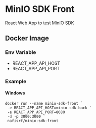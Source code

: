 # MinIO SDK Front

React Web App to test MinIO SDK

## Docker Image

### Env Variable

- REACT_APP_API_HOST
- REACT_APP_API_PORT

### Example

#### Windows

```
docker run --name minio-sdk-front `
 -e REACT_APP_API_HOST=minio-sdk-back `
 -e REACT_APP_API_PORT=8080
 -d -p 3000:3000 `
 nafisrf/minio-sdk-front
```